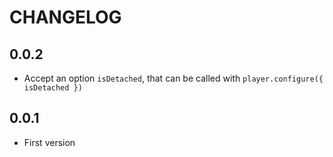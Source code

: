 # CHANGELOG

## 0.0.2

- Accept an option `isDetached`, that can be called with `player.configure({ isDetached })`

## 0.0.1

- First version
